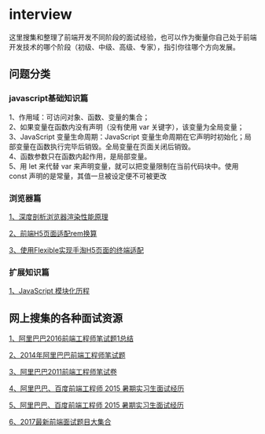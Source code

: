 # interview
这里搜集和整理了前端开发不同阶段的面试经验，也可以作为衡量你自己处于前端开发技术的哪个阶段（初级、中级、高级、专家），指引你往哪个方向发展。

## 问题分类
### javascript基础知识篇
1、作用域：可访问对象、函数、变量的集合；<br/>
2、如果变量在函数内没有声明（没有使用 var 关键字），该变量为全局变量；<br/>
3、JavaScript 变量生命周期：JavaScript 变量生命周期在它声明时初始化；局部变量在函数执行完毕后销毁。全局变量在页面关闭后销毁。<br/>
4、函数参数只在函数内起作用，是局部变量。<br/>
5、用 let 来代替 var 来声明变量，就可以把变量限制在当前代码块中。使用 const 声明的是常量，其值一旦被设定便不可被更改

### 浏览器篇
<a href="https://www.jianshu.com/p/a32b890c29b1" target="_blank">1、深度剖析浏览器渲染性能原理</a>

<a href="https://www.cnblogs.com/liangxuru/p/6970629.html" target="_blank">2、前端H5页面适配rem换算</a>

<a href="https://www.w3cplus.com/mobile/lib-flexible-for-html5-layout.html" target="_blank">3、使用Flexible实现手淘H5页面的终端适配</a>

### 扩展知识篇
<a href="http://web.jobbole.com/83761/" target="_blank">1、JavaScript 模块化历程</a>


## 网上搜集的各种面试资源
<a href="http://blog.csdn.net/qq_27905183/article/details/76358451" target="_blank">1、阿里巴巴2016前端工程师笔试题1总结</a>

<a href="http://blog.csdn.net/shuaiilong/article/details/22822647" target="_blank">2、2014年阿里巴巴前端工程师笔试题</a>

<a href="http://blog.csdn.net/LiyangBai/article/details/76933906" target="_blank">3、阿里巴巴2011前端工程师笔试卷</a>

<a href="http://blog.csdn.net/wustzbq0713/article/details/46005431" target="_blank">4、阿里巴巴、百度前端工程师 2015 暑期实习生面试经历</a>

<a href="http://blog.csdn.net/wustzbq0713/article/details/46005431" target="_blank">5、阿里巴巴、百度前端工程师 2015 暑期实习生面试经历</a>

<a href="http://blog.csdn.net/github_38383183/article/details/72191106" target="_blank">6、2017最新前端面试题目大集合</a>


